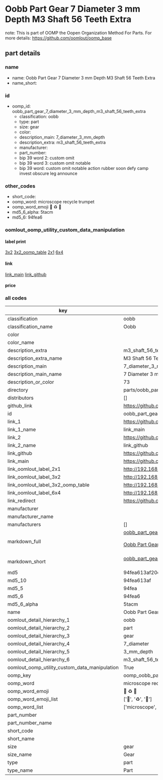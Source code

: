 # Oobb Part Gear 7 Diameter 3 mm Depth M3 Shaft 56 Teeth Extra  

note: This is part of OOMP the Oopen Organization Method For Parts. For more details: https://github.com/oomlout/oomp_base

##  part details
  







### name
* name: Oobb Part Gear 7 Diameter 3 mm Depth M3 Shaft 56 Teeth Extra
* name_short: 
### id
* oomp_id: oobb_part_gear_7_diameter_3_mm_depth_m3_shaft_56_teeth_extra
  * classification: oobb
  * type: part
  * size: gear
  * color: 
  * description_main: 7_diameter_3_mm_depth
  * description_extra: m3_shaft_56_teeth_extra
  * manufacturer: 
  * part_number: 
  * bip 39 word 2: custom omit
  * bip 39 word 3: custom omit notable
  * bip 39 word: custom omit notable action rubber soon defy camp invest obscure leg announce

### other_codes
* short_code: 
* oomp_word: microscope recycle trumpet
* oomp_word_emoji :microscope: :recycle: :trumpet:
* md5_6_alpha: 5tacm
* md5_6: 94fea6






### oomlout_oomp_utility_custom_data_manipulation
#### label print
[3x2](http://192.168.1.245:1112/?label=oomp%205tacm)
[3x2_oomp_table](http://192.168.1.108:1112/?label=oomp%205tacm)
[2x1](http://192.168.1.242:1112/?label=oomp%205tacm)
[6x4](http://192.168.1.55:1112/?label=oomp%205tacm)    

#### link

[link_main](https://github.com/oomlout/oomlout_oomp_version_1_messy/tree/main/parts/oobb_part_gear_7_diameter_3_mm_depth_m3_shaft_56_teeth_extra) [link_github](https://github.com/oomlout/oomlout_oomp_version_1_messy/tree/main/parts/oobb_part_gear_7_diameter_3_mm_depth_m3_shaft_56_teeth_extra)                             

#### price







### all codes 
| key | value |  
| --- | --- |  
| classification | oobb |  
| classification_name | Oobb |  
| color |  |  
| color_name |  |  
| description_extra | m3_shaft_56_teeth_extra |  
| description_extra_name | M3 Shaft 56 Teeth Extra |  
| description_main | 7_diameter_3_mm_depth |  
| description_main_name | 7 Diameter 3 mm Depth |  
| description_or_color | 73 |  
| directory | parts/oobb_part_gear_7_diameter_3_mm_depth_m3_shaft_56_teeth_extra |  
| distributors | [] |  
| github_link | https://github.com/oomlout/oomlout_oomp_part_src/tree/main/parts/oobb_part_gear_7_diameter_3_mm_depth_m3_shaft_56_teeth_extra |  
| id | oobb_part_gear_7_diameter_3_mm_depth_m3_shaft_56_teeth_extra |  
| link_1 | https://github.com/oomlout/oomlout_oomp_version_1_messy/tree/main/parts/oobb_part_gear_7_diameter_3_mm_depth_m3_shaft_56_teeth_extra |  
| link_1_name | link_main |  
| link_2 | https://github.com/oomlout/oomlout_oomp_version_1_messy/tree/main/parts/oobb_part_gear_7_diameter_3_mm_depth_m3_shaft_56_teeth_extra |  
| link_2_name | link_github |  
| link_github | https://github.com/oomlout/oomlout_oomp_version_1_messy/tree/main/parts/oobb_part_gear_7_diameter_3_mm_depth_m3_shaft_56_teeth_extra |  
| link_main | https://github.com/oomlout/oomlout_oomp_version_1_messy/tree/main/parts/oobb_part_gear_7_diameter_3_mm_depth_m3_shaft_56_teeth_extra |  
| link_oomlout_label_2x1 | http://192.168.1.242:1112/?label=oomp%205tacm |  
| link_oomlout_label_3x2 | http://192.168.1.245:1112/?label=oomp%205tacm |  
| link_oomlout_label_3x2_oomp_table | http://192.168.1.108:1112/?label=oomp%205tacm |  
| link_oomlout_label_6x4 | http://192.168.1.55:1112/?label=oomp%205tacm |  
| link_redirect | https://github.com/oomlout/oomlout_oomp_version_1_messy/tree/main/parts/oobb_part_gear_7_diameter_3_mm_depth_m3_shaft_56_teeth_extra |  
| manufacturer |  |  
| manufacturer_name |  |  
| manufacturers | [] |  
| markdown_full | [oobb_part_gear_7_diameter_3_mm_depth_m3_shaft_56_teeth_extra](none)<br>[](none)<br>[Oobb Part Gear 7 Diameter 3 Mm Depth M3 Shaft 56 Teeth Extra](none)<br><br> |  
| markdown_short | [oobb_part_gear_7_diameter_3_mm_depth_m3_shaft_56_teeth_extra](none)<br><br> |  
| md5 | 94fea613af20c7373d5e60292d2699b4 |  
| md5_10 | 94fea613af |  
| md5_5 | 94fea |  
| md5_6 | 94fea6 |  
| md5_6_alpha | 5tacm |  
| name | Oobb Part Gear 7 Diameter 3 mm Depth M3 Shaft 56 Teeth Extra |  
| oomlout_detail_hierarchy_1 | oobb |  
| oomlout_detail_hierarchy_2 | part |  
| oomlout_detail_hierarchy_3 | gear |  
| oomlout_detail_hierarchy_4 | 7_diameter |  
| oomlout_detail_hierarchy_5 | 3_mm_depth |  
| oomlout_detail_hierarchy_6 | m3_shaft_56_teeth_extra |  
| oomlout_oomp_utility_custom_data_manipulation | True |  
| oomp_key | oomp_oobb_part_gear_7_diameter_3_mm_depth_m3_shaft_56_teeth_extra |  
| oomp_word | microscope recycle trumpet |  
| oomp_word_emoji | :microscope: :recycle: :trumpet: |  
| oomp_word_emoji_list | [':microscope:', ':recycle:', ':trumpet:'] |  
| oomp_word_list | ['microscope', 'recycle', 'trumpet'] |  
| part_number |  |  
| part_number_name |  |  
| short_code |  |  
| short_name |  |  
| size | gear |  
| size_name | Gear |  
| type | part |  
| type_name | Part |  
